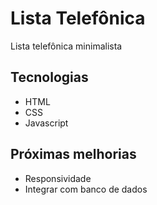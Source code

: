 # Lista Telefônica

Lista telefônica minimalista

## Tecnologias

* HTML
* CSS
* Javascript

## Próximas melhorias

* Responsividade
* Integrar com banco de dados
